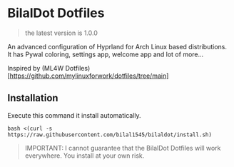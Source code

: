 # BilalDot Dotfiles
> the latest version is 1.0.0

An advanced configuration of Hyprland for Arch Linux based distributions. It has Pywal coloring, settings app, welcome app and lot of more...

Inspired by (ML4W Dotfiles)[https://github.com/mylinuxforwork/dotfiles/tree/main]

## Installation
Execute this command it install automatically.
```shell
bash <(curl -s https://raw.githubusercontent.com/bilal1545/bilaldot/install.sh)
```

> IMPORTANT: I cannot guarantee that the BilalDot Dotfiles will work everywhere. You install at your own risk.
